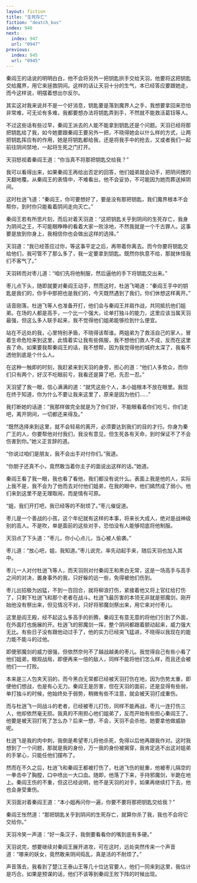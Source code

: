 ```yaml
---
layout: fiction
title: "生死存亡"
fiction: "deatch_bus"
index: 946
next:
  index: 947
  url: "0947"
previous:
  index: 945
  url: "0945"
---
```

秦阎王的话说的明明白白，他不会将另外一把钥匙拱手交给天羽，他要将这把钥匙交给魔界，用它来拯救阴间。这样的话让天羽十分的生气，本已经答应要跟她走，而今这样说，明摆着想出尔反尔。

其实这对我来说并不是一个好消息，钥匙要是落到魔界人之手，我想要拿回来恐怕非常难，可无论有多难，我都要想办法将钥匙弄到手，不然就不能救活葛钰等人。

不过这些话有些过早，秦阎王派去的人能不能拿到钥匙还是个问题。天羽已经将那把钥匙给了我，如今她要跟秦阎王要另外一把，不晓得她会以什么样的方式，让两把钥匙挥应有的作用，她是将钥匙都给我，还是将我手中的抢去，又或者我们一起前往阴间禁地，一起将生死之门打开。

天羽怒视着秦阎王道：“你当真不将那把钥匙交给我？”

我可以看得出来，如果秦阎王再给出否定的回答，他们姐弟就会动手，把阴间搅的天翻地覆。从秦阎王的表情中，不难看出，他不会妥协，不可能因为她而葬送掉阴间。

这时杜逍飞道：“秦阎王，你可要想好了，要是没有那把钥匙，我们魔界根本不会帮你，到时你只能看着阴间走向灭亡。”

秦阎王若有所思片刻，而后对着天羽道：“这把钥匙关乎到阴间的生死存亡，我身为阴间之王，不可能眼睁睁的看着大家一败涂地，不然我就是一个千古罪人。这事要是放到你身上，我相信你也会做出这样的选择。”

天羽道：“我已经答应过你，等这事平定之后，再带着你离去。而今你要将钥匙交给他们，我可管不了那么多了，我一定要拿到钥匙。既然你执意不给，那就休怪我们不客气了。”

天羽转而对枣儿道：“咱们先将他制服，然后逼他的手下将钥匙交出来。”

枣儿点下头，随即就要对秦阎王动手，然而这时，杜逍飞喝道：“秦阎王手中的钥匙是我们的，你手中那把也是我们的，今天既然遇到了我们，你们休想这样离开。”

话音刚落，杜逍飞等人也准备开打，他们会与秦阎王并肩作战，共同抵抗他们姐弟。在场的人都是高手，一个比一个强大，论单打独斗的能力，这里应该当属天羽最强，但这么多人联手起来，我不觉得他们姐弟能够捡到什么便宜。

站在不远处的我，心里特别矛盾，不晓得该帮谁。两姐弟为了救活自己的家人，冒着生命危险来到这里，此情着实让我有些佩服，我不想他们救人不成，反而在这里丧了命。如果要我帮秦阎王的话，我不想帮，因为我觉得他的城府太深了，我看不透他到底是个什么人。

在这种一触即的时刻，我赶紧来到天羽的身旁，担心的道：“他们人多势众，而你们只有两个，好汉不吃眼前亏，我看还是算了吧，先忍一忍。”

天羽望了我一眼，信心满满的道：“就凭这些个人，本小姐根本不放在眼里。我现在终于知道，你为什么不要让我来这里了，原来是因为他们……”

我打断她的话道：“我那样做完全就是为了你们好，不能眼看着你们吃亏。你们走吧，离开阴间，一切都还来得及。”

“既然选择来到这里，就不会轻易的离开，必须要达到我们的目的才行。你身为秦广王的人，你要帮他对付我们，我没有意见，但生死各有天命，到时保证不了不会伤害到你。”她义正言辞的道。

“你说过咱们是朋友，我不会出手对付你们。”我道。

“你胆子还真不小，竟然敢当着你主子的面说出这样的话。”她道。

秦阎王看了我一眼，我也看了看他，我们都没有说什么。表面上我是他的人，实际上我不是，我不会为了他而去对付他们姐弟，在我的眼中，他们嫣然成了弱小。他们来到这里不是无理取闹，而是情有可原。

“姐，我们开打吧，我已经等的不耐烦了。”枣儿催促道。

枣儿是一个善战的小孩，这个年纪就有这样的本事，将来长大成人，绝对是战神级别的高人。不是吹，单是面前的这些对手，恐怕没有人能够彻底将他制服。

天羽点了下头道：“枣儿，你小心点儿，当心被人偷袭。”

枣儿道：“放心吧，姐，我知道。”枣儿说完，率先动起手来，随后天羽也加入其中。

枣儿一人对付杜逍飞等人，而天羽则对付秦阎王和黑白无常，这是一场高手与高手之间的对决，置身事外的我，只好躲的远一些，免得被他们伤到。

枣儿出招极为凶猛，不到一百回合，就将柳浪打伤，紧接着他又将上官红给打伤了，只剩下杜逍飞和那个老者在战斗。杜逍飞最厉害的本领无非就是邪魔剑，刚开始他没有祭出来，但见情况不对，只好将邪魔剑祭出来，用它来对付枣儿。

这里是阎王殿，经不起这么多高手的折腾，秦阎王有意无意的将他们引到了外面，在外面打也施展的开。杜逍飞的邪魔剑一挥，整个阴间都跟着颤动起来，威力强大无比。有些日子没有跟他动过手了，他的实力已经突飞猛进，不晓得以我现在的能力能不能斗的过他。

即便邪魔剑的威力很强，但依然奈何不了越战越勇的枣儿。我觉得自己有些小看了他们姐弟，眼观战局，即便再来一倍的敌人，同样不能将他们怎么样，而且还会被他们一一打败。

本来是三人包夹天羽的，而今黑白无常都已经被天羽打伤在地，因为伤势太重，即便他们想战，也是有心无力。秦阎王是厉害，但在天羽的面前，还是显得有些弱，单打独斗的时候，他始终处于弱势，稍微有些不注意，就会被天羽打成重伤。

而与杜逍飞一同战斗的老者，已经被枣儿打伤，同样不能再战，枣儿一连打伤三人，他却依然毫无损。我真的不用担心他们姐弟了，反而开始有些担心秦阎王了，他要是被天羽打死了怎么办？后来一想，不会，天羽不会杀他，她要拿他做威胁呢。

杜逍飞是我的肉中刺，我倒是希望枣儿将他杀死，免得以后他再跟我作对。这时我想到了一个问题，那就是我的身份，万一我的身份被揭穿，我肯定逃不出这对姐弟的手掌心，只能任他们摆布了。

然而在不久之后，杜逍飞和秦阎王都被打伤了，杜逍飞伤的挺重，他被枣儿隔空的一拳击中了胸膛，口中喷出一大口血。随即，他落了下来，手持邪魔剑，半跪在地上。秦阎王伤的不重，但这已经说明，他不是天羽的对手，如果再继续打下去，他也会身受重伤。

天羽面对着秦阎王道：“本小姐再问你一遍，你要不要将那把钥匙交给我？”

秦阎王怅然道：“那把钥匙关乎到阴间的生死存亡，就算你杀了我，我也不会将它交给你。”

天羽冷笑一声道：“好一条汉子，我倒要看看你的嘴到底有多硬。”

天羽说完，想要继续对秦阎王展开进攻，可在这时，远处突然传来一个声音道：“哪来的妖女，竟然敢来阴间捣乱，真是活的不耐烦了。”

声音落去，我看到了楚江王泰山王等几十位达官要人，他们一同来到这里，我估计是巧合。如果是预谋的话，他们不该等到秦阎王败下阵的时候出现。